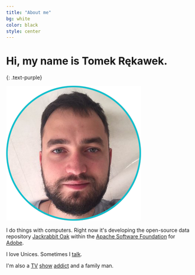 ```yaml
---
title: "About me"
bg: white
color: black
style: center
---
```


# Hi, my name is Tomek Rękawek.
{: .text-purple}

<img src="img/photo.png"/>

I do things with computers. Right now it's developing the open-source data repository [Jackrabbit Oak](https://jackrabbit.apache.org/oak/) within the [Apache Software Foundation](http://www.apache.org/) for [Adobe](http://www.adobe.com/).

I love Unices. Sometimes I [talk](#conferences).

I'm also a [TV](http://www.imdb.com/title/tt0306414/) [show](http://www.imdb.com/title/tt0141842/) [addict](http://www.imdb.com/title/tt0248654/) and a family man.

